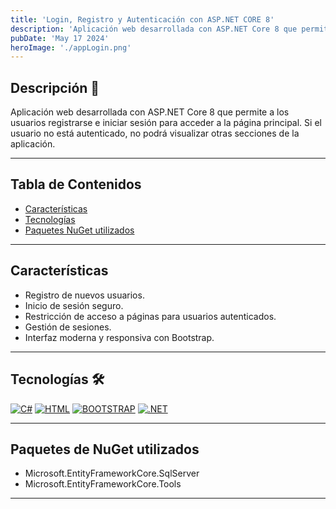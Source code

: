 ```yaml
---
title: 'Login, Registro y Autenticación con ASP.NET CORE 8'
description: 'Aplicación web desarrollada con ASP.NET Core 8 que permite a los usuarios registrarse e iniciar sesión para acceder a la página principal. Si el usuario no está autenticado, no podrá visualizar otras secciones de la aplicación.'
pubDate: 'May 17 2024'
heroImage: './appLogin.png'
---
```


## Descripción 📑

Aplicación web desarrollada con ASP.NET Core 8 que permite a los usuarios registrarse e iniciar sesión para acceder a la página principal. Si el usuario no está autenticado, no podrá visualizar otras secciones de la aplicación.

---
## Tabla de Contenidos
- [Características](#características)
- [Tecnologías](#tecnologías-)
- [Paquetes NuGet utilizados](#paquetes-de-nuget-utilizados)

---

## Características

- Registro de nuevos usuarios.
- Inicio de sesión seguro.
- Restricción de acceso a páginas para usuarios autenticados.
- Gestión de sesiones.
- Interfaz moderna y responsiva con Bootstrap.

---

## Tecnologías 🛠

[![C#](https://img.shields.io/badge/C%23-239120?style=for-the-badge&logo=csharp&logoColor=white)](https://es.wikipedia.org/wiki/C_Sharp)
[![HTML](https://img.shields.io/badge/HTML5-E34F26?style=for-the-badge&logo=html5&logoColor=white)](https://es.wikipedia.org/wiki/HTML5)
[![BOOTSTRAP](https://img.shields.io/badge/Bootstrap-563D7C?style=for-the-badge&logo=bootstrap&logoColor=white)](https://getbootstrap.com/)
[![.NET](https://img.shields.io/badge/.NET-512BD4?style=for-the-badge&logo=dotnet&logoColor=white)](https://dotnet.microsoft.com/es-es/)

---

## Paquetes de NuGet utilizados

- Microsoft.EntityFrameworkCore.SqlServer
- Microsoft.EntityFrameworkCore.Tools

---
